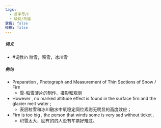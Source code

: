 ```yaml
---
tags:
  - 首字母/F
  - 级别/托福
掌握: false
模糊: false
---
```

##### 词义
- #词性/n  粒雪，积雪，冰川雪
##### 例句
- Preparation , Photograph and Measurement of Thin Sections of Snow \/ Firn
	- 雪-粒雪薄片的制作、摄影和观测
- However , no marked altitude effect is found in the surface firn and the glacier melt water ;
	- 表层粒雪和冰川融水中氧稳定同位素则无明显的高度效应；
- Firn is too big , the person that winds some is very sad without ticket .
	- 积雪太大，回有的的人没有车票好难过。
